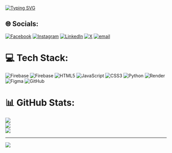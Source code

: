[![Typing SVG](https://readme-typing-svg.herokuapp.com?font=Fira+Code&size=25&pause=1000&color=00F700&center=true&vCenter=true&width=500&lines=Hello%2C+I+am+Amit+Dutta;Welcome+to+my+GitHub+Profile)](https://git.io/typing-svg)


## 🌐 Socials:
[![Facebook](https://img.shields.io/badge/Facebook-%231877F2.svg?logo=Facebook&logoColor=white)](https://facebook.com/notamitgamer) [![Instagram](https://img.shields.io/badge/Instagram-%23E4405F.svg?logo=Instagram&logoColor=white)](https://instagram.com/notamitgamer) [![LinkedIn](https://img.shields.io/badge/LinkedIn-%230077B5.svg?logo=linkedin&logoColor=white)](https://linkedin.com/in/notamitgamer) [![X](https://img.shields.io/badge/X-black.svg?logo=X&logoColor=white)](https://x.com/notamitgamer) [![email](https://img.shields.io/badge/Email-D14836?logo=gmail&logoColor=white)](mailto:amitdutta4255@gmail.com) 

# 💻 Tech Stack:
![Firebase](https://img.shields.io/badge/firebase-%23039BE5.svg?style=for-the-badge&logo=firebase) ![Firebase](https://img.shields.io/badge/firebase-a08021?style=for-the-badge&logo=firebase&logoColor=ffcd34) ![HTML5](https://img.shields.io/badge/html5-%23E34F26.svg?style=for-the-badge&logo=html5&logoColor=white) ![JavaScript](https://img.shields.io/badge/javascript-%23323330.svg?style=for-the-badge&logo=javascript&logoColor=%23F7DF1E) ![CSS3](https://img.shields.io/badge/css3-%231572B6.svg?style=for-the-badge&logo=css3&logoColor=white) ![Python](https://img.shields.io/badge/python-3670A0?style=for-the-badge&logo=python&logoColor=ffdd54) ![Render](https://img.shields.io/badge/Render-%46E3B7.svg?style=for-the-badge&logo=render&logoColor=white) ![Figma](https://img.shields.io/badge/figma-%23F24E1E.svg?style=for-the-badge&logo=figma&logoColor=white) ![GitHub](https://img.shields.io/badge/github-%23121011.svg?style=for-the-badge&logo=github&logoColor=white)
# 📊 GitHub Stats:
![](https://github-readme-stats.vercel.app/api?username=notamitgamer&theme=radical&hide_border=false&include_all_commits=false&count_private=false)<br/>
![](https://nirzak-streak-stats.vercel.app/?user=notamitgamer&theme=radical&hide_border=false)<br/>
![](https://github-readme-stats.vercel.app/api/top-langs/?username=notamitgamer&theme=radical&hide_border=false&include_all_commits=false&count_private=false&layout=compact)

---
[![](https://visitcount.itsvg.in/api?id=notamitgamer&icon=0&color=0)](https://visitcount.itsvg.in)
